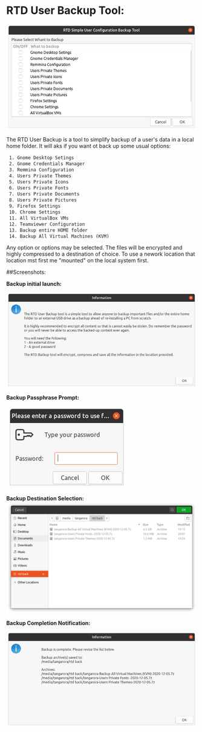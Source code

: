 # RTD User Backup Tool:

![link](/System_User_Backup/Media_files/Scr1.png "Tool Backup Selection")

The RTD User Backup is a tool to simplify backup of a user's data in a local home folder. 
It will aks if you want ot back up some usual options:

 	

~~~~
 1. Gnome Desktop Setings
 2. Gnome Credentials Manager
 3. Remmina Configuration 
 4. Users Private Themes 
 5. Users Private Icons 
 6. Users Private Fonts  
 7. Users Private Documents 
 8. Users Private Pictures 
 9. Firefox Settings 
 10. Chrome Settings  
 11. All VirtualBox VMs 
 12. Teamviewer Configuration 
 13. Backup entire HOME folder
 14. Backup All Virtual Machines (KVM)
~~~~

Any option or options may be selected. The files will be encrypted and highly compressed to a destination of choice. 
To use a nework location that location mst first me "mounted" on the local system first. 

##Screenshots:

**Backup initial launch:**

![link](/System_User_Backup/Media_files/Scr2.png "Tool Backup initial launch")

**Backup Passphrase Prompt:**

![link](/System_User_Backup/Media_files/Scr3.png "Tool Backup Passphrase Prompt")

**Backup Destination Selection:**
![link](/System_User_Backup/Media_files/Scr4.png "Tool Backup Destination Selection")

**Backup Completion Notification:**

![link](/System_User_Backup/Media_files/Scr5.png "Tool Backup Completion Notification")

   

